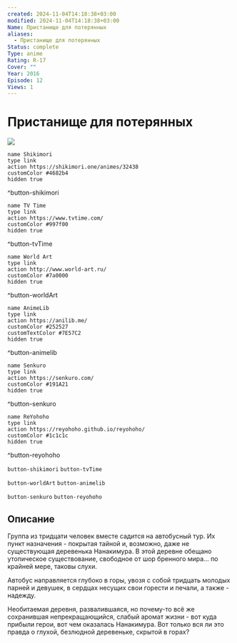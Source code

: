 ```yaml
---
created: 2024-11-04T14:18:38+03:00
modified: 2024-11-04T14:18:38+03:00
Name: Пристанище для потерянных
aliases:
  - Пристанище для потерянных
Status: complete
Type: anime
Rating: R-17
Cover: ""
Year: 2016
Episode: 12
Views: 1
---
```


# Пристанище для потерянных

![](https://nyaa.shikimori.one/uploads/poster/animes/32438/b12b961926539ccb845de352873f593a.jpeg)

```button
name Shikimori
type link
action https://shikimori.one/animes/32438
customColor #4682b4
hidden true
```
^button-shikimori

```button
name TV Time
type link
action https://www.tvtime.com/
customColor #997f00
hidden true
```
^button-tvTime

```button
name World Art
type link
action http://www.world-art.ru/
customColor #7a0000
hidden true
```
^button-worldArt

```button
name AnimeLib
type link
action https://anilib.me/
customColor #252527
customTextColor #7E57C2
hidden true
```
^button-animelib

```button
name Senkuro
type link
action https://senkuro.com/
customColor #191A21
hidden true
```
^button-senkuro

```button
name ReYohoho
type link
action https://reyohoho.github.io/reyohoho/
customColor #1c1c1c
hidden true
```
^button-reyohoho

`button-shikimori` `button-tvTime`

`button-worldArt` `button-animelib`

`button-senkuro` `button-reyohoho`

## Описание

Группа из тридцати человек вместе садится на автобусный тур. Их пункт назначения - покрытая тайной и, возможно, даже не существующая деревенька Нанакимура. В этой деревне обещано утопическое существование, свободное от шор бренного мира... по крайней мере, таковы слухи.

Автобус направляется глубоко в горы, увозя с собой тридцать молодых парней и девушек, в сердцах несущих свои горести и печали, а также - надежду.

Необитаемая деревня, развалившаяся, но почему-то всё же сохранившая непрекращающийся, слабый аромат жизни - вот куда прибыли герои, вот чем оказалась Нанакимура. Вот только вся ли это правда о глухой, безлюдной деревеньке, скрытой в горах?
